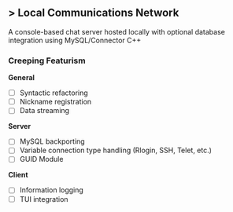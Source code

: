 ## > Local Communications Network
A console-based chat server hosted locally with optional database integration using MySQL/Connector C++

### Creeping Featurism
**General**
- [ ] Syntactic refactoring
- [ ] Nickname registration
- [ ] Data streaming

**Server**
- [ ] MySQL backporting
- [ ] Variable connection type handling (Rlogin, SSH, Telet, etc.)
- [ ] GUID Module

**Client**
- [ ] Information logging
- [ ] TUI integration